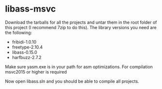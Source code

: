# libass-msvc
Download the tarballs for all the projects and untar them in the root folder of this project (I recommend 7zip to do this).
The library versions you need are the following:
- fribidi-1.0.10
- freetype-2.10.4
- libass-0.15.0
- harfbuzz-2.7.2

Make sure yasm.exe is in your path for asm optimizations.
For compilation msvc2015 or higher is required

Now open libass.sln and you should be able to compile all projects.


